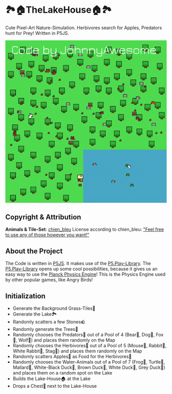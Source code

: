 # 🏞️🏠TheLakeHouse🏠🏞️
Cute Pixel-Art Nature-Simulation. Herbivores search for Apples, Predators hunt for Prey! Written in P5JS.



![TheLakeHouse](https://raw.githubusercontent.com/johnnyawesome/TheLakeHouse/main/TheLakeHouse/DemoImages/TheLakeHouse.gif)

## Copyright & Attribution

**Animals & Tile-Set**: [chien_bleu](https://chien-bleu.itch.io/) License according to chien_bleu: ["Feel free to use any of those however you want!"](https://chien-bleu.itch.io/forest-animals)

## About the Project

The Code is written in [P5JS](https://p5js.org/). It makes use of the [P5.Play-Library](https://p5play.org/).
The [P5.Play-Library](https://p5play.org/) opens up some cool possibilities, because it gives us an easy way to use the [Planck Physics Engine](https://piqnt.com/planck.js/)! This is the Physics Engine used by other popular games, like Angry Birds!

## Initialization

- Generate the Background Grass-Tiles🌱
- Generate the Lake🏞️
- Randomly scatters a few Stones🪨
- Randomly generate the Trees🌳
- Randomly chooses the Predators🐺 out of a Pool of 4 (Bear🐻, Dog🐶, Fox🦊, Wolf🐺) and places them randomly on the Map
- Randomly chooses the Herbivores🐰 out of a Pool of 5 (Mouse🐁, Rabbit🐰, White Rabbit🐰, Stag🦌) and places them randomly on the Map
- Randomly scatters Apples🍎 as Food for the Herbivores🐰
- Randomly chooses the Water-Animals out of a Pool of 7 (Frog🐸, Turtle🐢, Mallard🦆, White-Black Duck🦆, Brown Duck🦆, White Duck🦆, Grey Duck🦆) and places them on a random spot on the Lake
- Builds the Lake-House🏠 at the Lake
- Drops a Chest🎁 next to the Lake-House

